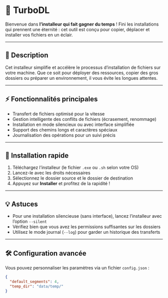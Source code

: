 # 🚀 TurboDL

Bienvenue dans **l’installeur qui fait gagner du temps** ! Fini les installations qui prennent une éternité : cet outil est conçu pour copier, déplacer et installer vos fichiers en un éclair.

---

## 📝 Description

Cet installeur simplifie et accélère le processus d’installation de fichiers sur votre machine. Que ce soit pour déployer des ressources, copier des gros dossiers ou préparer un environnement, il vous évite les longues attentes.

---

## ⚡ Fonctionnalités principales

- Transfert de fichiers optimisé pour la vitesse  
- Gestion intelligente des conflits de fichiers (écrasement, renommage)  
- Installation en mode silencieux ou avec interface simplifiée  
- Support des chemins longs et caractères spéciaux  
- Journalisation des opérations pour un suivi précis  

---

## 🚀 Installation rapide

1. Téléchargez l’installeur (le fichier `.exe` ou `.sh` selon votre OS)  
2. Lancez-le avec les droits nécessaires  
3. Sélectionnez le dossier source et le dossier de destination  
4. Appuyez sur **Installer** et profitez de la rapidité !  

---

## 💡 Astuces

- Pour une installation silencieuse (sans interface), lancez l’installeur avec l’option `--silent`  
- Vérifiez bien que vous avez les permissions suffisantes sur les dossiers  
- Utilisez le mode journal (`--log`) pour garder un historique des transferts  

---

## 🛠️ Configuration avancée

Vous pouvez personnaliser les paramètres via un fichier `config.json` :

```json
{
  "default_segments": 4,
  "temp_dir": "data/temp/"
}
